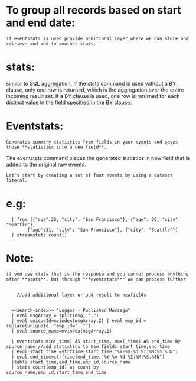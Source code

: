To group all records based on start and end date:
=================================================


    if eventstats is used provide additional layer where we can store and retrieve and add to another stats.
    
 stats:
 ======
 
  similar to SQL aggregation. If the stats command is used without a BY clause, only one row is returned,
 which is the aggregation over the entire incoming result set. If a BY clause is used, one row is returned for each distinct 
value in the field specified in the BY clause.


    
 **Eventstats**:
 ================
 
    Generates summary statistics from fields in your events and saves those **statistics into a new field**. 
   The eventstats command places the generated statistics in new field that is added to the original raw events.


    Let's start by creating a set of four events by using a dataset literal.
e.g:
=====

      | from [{"age":25, "city": "San Francisco"}, {"age": 39, "city": "Seattle"},
            {"age":31, "city": "San Francisco"}, {"city": "Seattle"}]
      | streamstats count()


Note:
====
    
    if you use stats that is the response and you cannot process anything after **stats**. but through "**eventstats**" we can process further
    
 
        //add additional layer or add result to newfields 
        
        
      <<search-index>> "Logger - Published Message" 
      | eval msgArray = split(msg, ",")
      | eval uniqueId=mvindex(msgArray,2) | eval emp_id = replace(uniqueId, "emp_id=", "")
      | eval source_name=mvindex(msgArray,1)
        
      | eventstats min(_time) AS start_time, max(_time) AS end_time by source_name //add statistics to new fields start_time,end_time
      | eval start_time =strftime(start_time,"%Y-%m-%d %I:%M:%S.%3N")
      | eval end_time=strftime(end_time,"%Y-%m-%d %I:%M:%S.%3N")
      |table start_time,end_time,emp_id,source_name                           
      | stats count(emp_id) as count by source_name,emp_id,start_time,end_time
